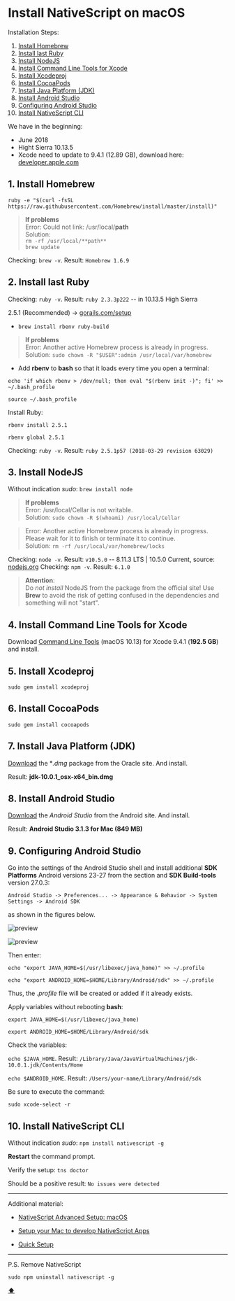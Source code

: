 # <a name='top'>Install NativeScript on macOS

Installation Steps:

1. [Install Homebrew](#homebrew)
2. [Install last Ruby](#ruby)
3. [Install NodeJS](#node)
4. [Install Command Line Tools for Xcode](#command-line)
5. [Install Xcodeproj](#xcodeproj)
6. [Install CocoaPods](#cocoapods)
7. [Install Java Platform (JDK)](#jdk)
8. [Install Android Studio](#android-studio)
9. [Configuring Android Studio](#config)
10. [Install NativeScript CLI](#nativescript)

We have in the beginning:

* June 2018
* Hight Sierra 10.13.5
* Xcode need to update to 9.4.1 (12.89 GB), download here: [developer.apple.com](https://developer.apple.com/download/more/)

## <a name="homebrew"></a>1. Install Homebrew

`ruby -e "$(curl -fsSL https://raw.githubusercontent.com/Homebrew/install/master/install)"`

> **If problems**
<br>Error: Could not link: /usr/local/**path**
<br> Solution: 
<br>`rm -rf /usr/local/**path**`
<br>`brew update`

Checking: `brew -v`. Result: `Homebrew 1.6.9`
  
## <a name="ruby"></a>2. Install last Ruby

Checking: `ruby -v`. Result: `ruby 2.3.3p222` -- in 10.13.5 High Sierra

2.5.1 (Recommended) -> [gorails.com/setup](https://gorails.com/setup/osx/10.13-high-sierra)

* `brew install rbenv ruby-build`

> **If problems**
<br>Error: Another active Homebrew process is already in progress. 
<br>Solution: `sudo chown -R "$USER":admin /usr/local/var/homebrew`

* Add **rbenv** to **bash** so that it loads every time you open a terminal: 

`echo 'if which rbenv > /dev/null; then eval "$(rbenv init -)"; fi' >> ~/.bash_profile`

`source ~/.bash_profile`

Install Ruby:

`rbenv install 2.5.1`

`rbenv global 2.5.1`
  
Checking: `ruby -v`. Result: `ruby 2.5.1p57 (2018-03-29 revision 63029)`
  
## <a name="node"></a>3. Install NodeJS
  
Without indication *sudo*: `brew install node`

> **If problems**
<br>Error: /usr/local/Cellar is not writable. 
<br> Solution: `sudo chown -R $(whoami) /usr/local/Cellar`

>Error: Another active Homebrew process is already in progress. Please wait for it to finish or terminate it to continue. 
<br> Solution: `rm -rf /usr/local/var/homebrew/locks`

Checking: `node -v`. Result: `v10.5.0` -- 8.11.3 LTS | 10.5.0 Current, source: [nodejs.org](https://nodejs.org/en/)
Checking: `npm -v`. Result: `6.1.0`

> **Attention**:
<br>Do *not install* NodeJS from the package from the official site! Use **Brew** to avoid the risk of getting confused in the dependencies and something will not "start".
  
## <a name="command-line"></a>4. Install Command Line Tools for Xcode

Download [Command Line Tools](https://developer.apple.com/download/more/) (macOS 10.13) for Xcode 9.4.1 (**192.5 GB**) and install.

## <a name="xcodeproj"></a>5. Install Xcodeproj

`sudo gem install xcodeproj`

## <a name="cocoapods"></a>6. Install CocoaPods

`sudo gem install cocoapods`

## <a name="jdk"></a>7. Install Java Platform (JDK)

[Download](http://www.oracle.com/technetwork/java/javase/downloads/) the **.dmg* package from the Oracle site. And install.

Result: **jdk-10.0.1_osx-x64_bin.dmg**

## <a name="android-studio"></a>8. Install Android Studio

[Download](http://www.oracle.com/technetwork/java/javase/downloads/) the *Android Studio* from the Android site. And install.

Result: **Android Studio 3.1.3 for Mac (849 MB)**

## <a name="config"></a>9. Configuring Android Studio

Go into the settings of the Android Studio shell and install additional **SDK Platforms** Android versions 23-27 from the section and **SDK Build-tools** version 27.0.3:

```Android Studio -> Preferences... -> Appearance & Behavior -> System Settings -> Android SDK```

as shown in the figures below.

![preview](img/android-sdk-platforms.png)

![preview](img/build-tools-27.png)

Then enter:

`echo "export JAVA_HOME=$(/usr/libexec/java_home)" >> ~/.profile`

`echo "export ANDROID_HOME=$HOME/Library/Android/sdk" >> ~/.profile`

Thus, the *.profile* file will be created or added if it already exists.

Apply variables without rebooting **bash**:

`export JAVA_HOME=$(/usr/libexec/java_home)`

`export ANDROID_HOME=$HOME/Library/Android/sdk`

Check the variables: 

`echo $JAVA_HOME`. Result: `/Library/Java/JavaVirtualMachines/jdk-10.0.1.jdk/Contents/Home`

`echo $ANDROID_HOME`. Result: `/Users/your-name/Library/Android/sdk`

Be sure to execute the command:

`sudo xcode-select -r`

## <a name="nativescript"></a>10. Install NativeScript CLI

Without indication *sudo*: `npm install nativescript -g`

**Restart** the command prompt.

Verify the setup: `tns doctor`

Should be a positive result: `No issues were detected`

***

Additional material:

* [NativeScript Advanced Setup: macOS](http://docs.nativescript.org/start/ns-setup-os-x)

* [Setup your Mac to develop NativeScript Apps](https://hdorgeval.gitbooks.io/setup-your-mac-to-develop-nativescript-apps/content/)

* [Quick Setup](http://docs.nativescript.org/start/quick-setup)

***

<a name="remove">P.S. Remove NativeScript</a>

`sudo npm uninstall nativescript -g`

**[⬆](#top)**
